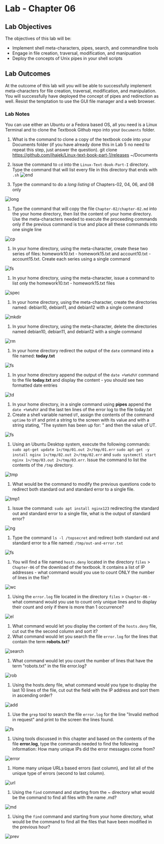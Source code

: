 # Lab - Chapter 06

## Lab Objectives

The objectives of this lab will be:

* Implement shell meta-characters, pipes, search, and commandline tools 
* Engage in file creation, traversal, modification, and manipuation
* Deploy the concepts of Unix pipes in your shell scripts

## Lab Outcomes

At the outcome of this lab will you will be able to successfully implement meta-characters for file creation, traversal, modification, and manipulation. You will successfully have deployed the concept of pipes and redirection as well.  Resist the temptation to use the GUI file manager and a web browser. 

### Lab Notes

You can use either an Ubuntu or a Fedora based OS, all you need is a Linux Terminal and to clone the Textbook Github repo into your `Documents` folder.

1. What is the command to clone a copy of the textbook code into your Documents folder (if you have already done this in Lab 5 no need to repeat this step, just answer the question). 
git clone https://github.com/jhajek/Linux-text-book-part-1/releases ~/Documents

1. Issue the command to `cd` into the `Linux-Text-Book-Part-I` directory. Type the command that will list every file in this directory that ends with `.sh`
![*end*](./images/end-sh.jpg "end")

1. Type the command to do a *long listing* of Chapters-02, 04, 06, and 08 only

![*long*](./images/longlisting.jpg "long")

1. Type the command that will copy the file `Chapter-02/chapter-02.md` into the your home directory, then list the content of your home directory. Use the meta-characters needed to execute the proceeding commands only if the previous command is true and place all these commands into one single line

![*cp*](./images/copy-home.jpg "cp")

1. In your home directory, using the meta-character, create these two series of files: homework10.txt - homework15.txt and account10.txt - account15.txt. Create each series using a single command

![*fs*](./images/file-series.jpg "fs")

1. In your home directory, using the meta-character, issue a command to list only the homework10.txt - homework15.txt files

![*spec*](./images/list-specific.jpg "spec")

1. In your home directory, using the meta-character, create the directories named: debian10, debian11, and debian12 with a single command

![*mkdir*](./images/mkdir-debian.jpg "mkdir")

1. In your home directory, using the meta-character, delete the directories named debian10, debian11, and debian12 with a single command

![*rm*](./images/rm-debian.jpg "rm")

1. In your home directory redirect the output of the `date` command into a file named: **today.txt**

![*fs*](./images/today-txt.jpg "fs")

1. In your home directory append the output of the `date +%m%d%Y` command to the file **today.txt** and display the content - you should see two formatted date entries

![*td*](./images/two-dates.jpg "td")

1. In your home directory, in a single command using **pipes** append the `date +%m%d%Y` and the last ten lines of the error log to the file today.txt
1. Create a shell variable named `UT`, assign the contents of the command `uptime` to `UT` and print a string to the screen with its value and with a string stating, "The system has been up for: " and then the value of UT.

![*fs*](./images/uptime.jpg "fs")

1. Using an Ubuntu Desktop system, execute the following commands: ```sudo apt-get update 1>/tmp/01.out 2>/tmp/01.err``` ```sudo apt-get -y install nginx 1>/tmp/02.out 2>/tmp/02.err``` and ```sudo systemctl start nginx 1>/tmp/03.out 2>/tmp/03.err```. Issue the command to list the contents of the `/tmp` directory.

![*tmp*](./images/tmp.jpg "tmp")

1. What would be the command to modify the previous questions code to redirect both standard out and standard error to a single file.

![*tmp1*](./images/tmp1.jpg "tmp1")

1. Issue the command: `sudo apt install nginx123` redirecting the standard out and standard error to a single file, what is the output of standard error?

![*ng*](./images/nginx123.jpg "ng")

1. Type the command ```ls -l /topsecret``` and redirect both standard out and standard error to a file named: `/tmp/out-and-error.txt`

![*fs*](./images/out-and-error.jpg "fs")

1. You will find a file named `hosts.deny` located in the directory `files` > `Chapter-06` of the download of the textbook. It contains a list of IP addresses - what command would you use to count ONLY the number of lines in the file?

![*wc*](./images/wordcount.jpg "wc")

1. Using the `error.log` file located in the directory `files` > `Chapter-06` - what command would you use to count only unique lines and to display their count and only if there is more than 1 occurrence?

![*el*](./images/errorlog.jpg "el")

1. What command would let you display the content of the `hosts.deny` file, cut out the the second column and sort it?
1. What command would let you search the file `error.log` for the lines that contain the term **robots.txt**?

![*search*](./images/search-robot.jpg "search")

1. What command would let you count the number of lines that have the term "robots.txt" in the file error.log?

![*rob*](./images/lines-robot.jpg "rob")

1. Using the hosts.deny file, what command would you type to display the last 10 lines of the file, cut out the field with the IP address and sort them in ascending order?

![*add*](./images/address-ascending.jpg "add")

1. Use the `grep` tool to search the file `error.log` for the line "Invalid method in request" and print to the screen the lines found.

![*fs*](./images/invalid-method.jpg "fs")

1. Using tools discussed in this chapter and based on the contents of the file **error.log**, type the commands needed to find the following information: How many unique IPs did the error messages come from? 

![*error*](./images/uniqueIP-error.jpg "error")

1. Home many unique URLs based errors (last column), and list all of the unique type of errors (second to last column).

![*url*](./images/unique-url.jpg "url")

1. Using the ```find``` command and starting from the \~ directory what would be the command to find all files with the name .md?

![*md*](./images/find-all-md.jpg "md")

1. Using the `find` command and starting from your home directory, what would be the command to find all the files that have been modified in the previous hour?

![*prev*](./images/previoushour.jpg "prev")